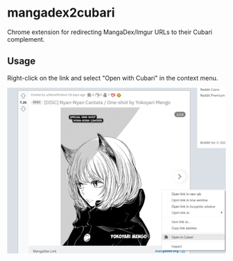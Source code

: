 # mangadex2cubari

Chrome extension for redirecting MangaDex/Imgur URLs to their Cubari complement.

## Usage

Right-click on the link and select "Open with Cubari" in the context menu.

<img src="images/example.png" width="800px">
